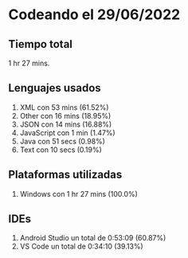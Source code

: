 # Codeando el 29/06/2022

## Tiempo total
1 hr 27 mins.

## Lenguajes usados
1. XML con 53 mins (61.52%)
1. Other con 16 mins (18.95%)
1. JSON con 14 mins (16.88%)
1. JavaScript con 1 min (1.47%)
1. Java con 51 secs (0.98%)
1. Text con 10 secs (0.19%)

## Plataformas utilizadas
1. Windows con 1 hr 27 mins (100.0%)

## IDEs
1. Android Studio un total de 0:53:09 (60.87%)
1. VS Code un total de 0:34:10 (39.13%)

